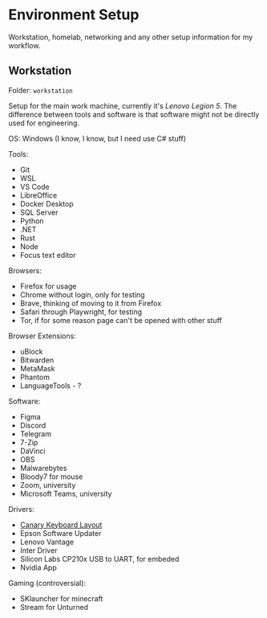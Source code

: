 # Environment Setup

Workstation, homelab, networking and any other setup information for my workflow.


## Workstation

Folder: `workstation`

Setup for the main work machine, currently it's *Lenovo Legion 5*.
The difference between tools and software is that
software might not be directly used for engineering.

OS: Windows (I know, I know, but I need use C# stuff)

Tools:
- Git
- WSL
- VS Code
- LibreOffice
- Docker Desktop
- SQL Server
- Python
- .NET
- Rust
- Node
- Focus text editor

Browsers:
- Firefox for usage
- Chrome without login, only for testing
- Brave, thinking of moving to it from Firefox
- Safari through Playwright, for testing
- Tor, if for some reason page can't be opened with other stuff

Browser Extensions:
- uBlock
- Bitwarden
- MetaMask
- Phantom
- LanguageTools - ?

Software:
- Figma
- Discord
- Telegram
- 7-Zip
- DaVinci
- OBS
- Malwarebytes
- Bloody7 for mouse
- Zoom, university
- Microsoft Teams, university

Drivers:
- [Canary Keyboard Layout](https://github.com/Apsu/Canary/releases/tag/v1.0)
- Epson Software Updater
- Lenovo Vantage
- Inter Driver
- Silicon Labs CP210x USB to UART, for embeded
- Nvidia App

Gaming (controversial):
- SKlauncher for minecraft
- Stream for Unturned
